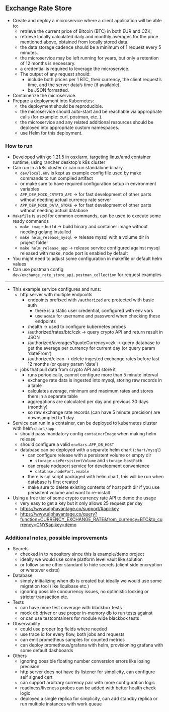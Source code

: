 ## Exchange Rate Store

- Create and deploy a microservice where a client application will be able to:
    - retrieve the current price of Bitcoin (BTC) in both EUR and CZK;
    - retrieve locally calculated daily and monthly averages for the price mentioned above, obtained from locally stored
      data.
    - the data storage cadence should be a minimum of 1 request every 5 minutes.
    - the microservice may be left running for years, but only a retention of 12 months is necessary.
    - a credential is required to leverage the microservice.
    - The output of any request should:
        - include both prices per 1 BTC, their currency, the client request’s time, and the server data’s time (if
          available).
        - be JSON formatted.
- Containerize the microservice.
- Prepare a deployment into Kubernetes:
    - the deployment should be reproducible.
    - the microservice should auto-start and be reachable via appropriate calls (for example: curl, postman, etc..).
    - the microservice and any related additional resources should be deployed into appropriate custom namespaces.
    - use Helm for this deployment.

### How to run

- Developed with go 1.21.5 in osx/arm, targeting linux/amd container runtime, using rancher desktop's k8s cluster
- Can run in a k8s cluster or can run standalone binary
    - `dev/local.env` is kept as example config file used by make commands to run compiled artifact
    - or make sure to have required configuration setup in environment variables
    - `APP_DEV_MOCK_CRYPTO_API` -> for fast development of other parts without needing actual currency rate server
    - `APP_DEV_MOCK_DATA_STORE` -> for fast development of other parts without needing actual database
- `Makefile` is used for common commands, can be used to execute some ready commands
    - `make image_build` -> build binary and container image without needing golang installed
    - `make helm_release_mysql` -> release mysql with a volume dir in project folder
    - `make helm_release_app` -> release service configured against mysql released with make, node port is enabled by
      default
- You might need to adjust some configuration in makefile or default helm values
- Can use postman config `dev/exchange_rate_store_api.postman_collection` for request examples

---

- This example service configures and runs:
    - http server with multiple endpoints
        - endpoints prefixed with `/authorized` are protected with basic auth
            - there is a static user credential, configured with env vars
            - use `admin` for username and password when checking these endpoints
        - /health -> used to configure kubernetes probes
        - /authorized/rates/btc/czk -> query crypto API and return result in JSON
        - /authorized/averages?quoteCurrency=czk -> query database to get the average per currency for current day (or
          query param 'dateFrom')
        - /authorized/clean -> delete ingested exchange rates before last 12 months (or query param 'date')
    - jobs that pull data from crypto API and store it
        - runs periodically, cannot configure more than 5 minute interval
        - exchange rate data is ingested into mysql, storing raw records in a table
        - calculates average, minimum and maximum rates and stores them in a separate table
        - aggregations are calculated per day and previous 30 days (monthly)
        - so raw exchange rate records (can have 5 minute precision) are downsampled to 1 day
- Service can run in a container, can be deployed to kubernetes cluster with helm `chart/app`
    - should pass mandatory config `containerImage` when making helm release
    - should configure a valid `envVars.APP_DB_HOST`
    - database can be deployed with a separate helm chart (`chart/mysql`)
        - can configure release with a persistent volume or empty dir
            - `storage.usePersistentVolume` and `storage.hostPath`
        - can create nodeport service for development convenience
            - `database.nodePort.enable`
        - there is sql script packaged with helm chart, this will be run when database is first created
        - make sure to delete existing contents of host path dir if you use persistent volume and want to re-install
- Using a free tier of some crypto currency rate API to demo the usage
    - very easy to get a key but it only allows 25 request per day
    - https://www.alphavantage.co/support/#api-key
    - https://www.alphavantage.co/query?function=CURRENCY_EXCHANGE_RATE&from_currency=BTC&to_currency=CNY&apikey=demo

### Additional notes, possible improvements

- Secrets
    - checked in to repository since this is example/demo project
    - ideally we would use some platform level vault like solution
    - or follow some other standard to hide secrets (client side encryption or whatever exists)
- Database
    - simply initializing when db is created but ideally we would use some migration tool (like liquibase etc.)
    - ignoring possible concurrency issues, no optimistic locking or stricter transaction etc.
- Tests
    - can have more test coverage with blackbox tests
    - mock db driver or use proper in-memory db to run tests against
    - or can use testcontainers for module wide blackbox tests
- Observability
    - could use proper log fields where needed
    - use trace id for every flow, both jobs and requests
    - can emit prometheus samples for counted metrics
    - can deploy prometheus/grafana with helm, provisioning grafana with some default dashboards
- Others
    - ignoring possible floating number conversion errors like losing precision
    - http server does not have tls listener for simplicity, can configure self signed cert
    - can support arbitrary currency pair with more configuration logic
    - readiness/liveness probes can be added with better health check logic
    - deployed a single replica for simplicity, can add standby replica or run multiple instances with work queue